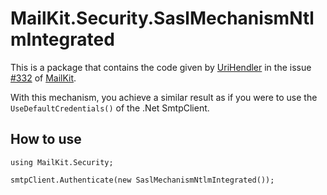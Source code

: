 # MailKit.Security.SaslMechanismNtlmIntegrated
This is a package that contains the code given by [UriHendler](https://github.com/UriHendler) in the issue [#332](https://github.com/jstedfast/MailKit/issues/332#issuecomment-398300208) of [MailKit](https://github.com/jstedfast/MailKit).

With this mechanism, you achieve a similar result as if you were to use the `UseDefaultCredentials()` of the .Net SmtpClient.

## How to use
```
using MailKit.Security;

smtpClient.Authenticate(new SaslMechanismNtlmIntegrated());
```
